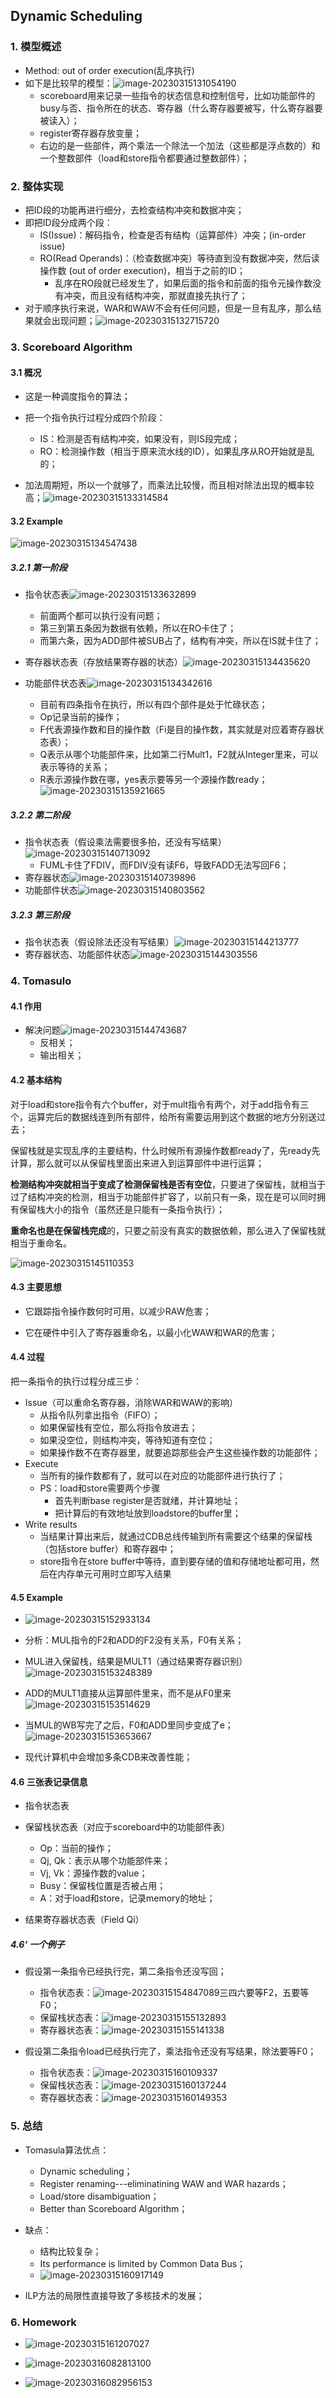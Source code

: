 ## Dynamic Scheduling

### 1. 模型概述

- Method: out of order execution(乱序执行)
- 如下是比较早的模型：![image-20230315131054190](../img/3.13/image-20230315131054190.png)
    - scoreboard用来记录一些指令的状态信息和控制信号，比如功能部件的busy与否、指令所在的状态、寄存器（什么寄存器要被写，什么寄存器要被读入）；
    - register寄存器存放变量；
    - 右边的是一些部件，两个乘法一个除法一个加法（这些都是浮点数的）和一个整数部件（load和store指令都要通过整数部件）；

### 2. 整体实现

- 把ID段的功能再进行细分，去检查结构冲突和数据冲突；
- 即把ID段分成两个段：
    - IS(Issue)：解码指令，检查是否有结构（运算部件）冲突；(in-order issue)
    - RO(Read Operands)：（检查数据冲突）等待直到没有数据冲突，然后读操作数 (out of order execution)，相当于之前的ID；
        - 乱序在RO段就已经发生了，如果后面的指令和前面的指令元操作数没有冲突，而且没有结构冲突，那就直接先执行了；
- 对于顺序执行来说，WAR和WAW不会有任何问题，但是一旦有乱序，那么结果就会出现问题；![image-20230315132715720](../img/3.13/image-20230315132715720.png)

### 3. Scoreboard Algorithm

#### 3.1 概况
- 这是一种调度指令的算法；
- 把一个指令执行过程分成四个阶段：
    - IS：检测是否有结构冲突，如果没有，则IS段完成；
    - RO：检测操作数（相当于原来流水线的ID），如果乱序从RO开始就是乱的；

- 加法周期短，所以一个就够了，而乘法比较慢，而且相对除法出现的概率较高；![image-20230315133314584](../img/3.13/image-20230315133314584.png)

#### 3.2 Example

![image-20230315134547438](../img/3.13/image-20230315134547438.png)
##### 3.2.1 第一阶段
- 指令状态表![image-20230315133632899](../img/3.13/image-20230315133632899.png)
    - 前面两个都可以执行没有问题；
    - 第三到第五条因为数据有依赖，所以在RO卡住了；
    - 而第六条，因为ADD部件被SUB占了，结构有冲突，所以在IS就卡住了；
- 寄存器状态表（存放结果寄存器的状态）![image-20230315134435620](../img/3.13/image-20230315134435620.png)


- 功能部件状态表![image-20230315134342616](../img/3.13/image-20230315134342616.png)
    - 目前有四条指令在执行，所以有四个部件是处于忙碌状态；
    - Op记录当前的操作；
    - F代表源操作数和目的操作数（Fi是目的操作数，其实就是对应着寄存器状态表）；
    - Q表示从哪个功能部件来，比如第二行Mult1，F2就从Integer里来，可以表示等待的关系；
    - R表示源操作数在哪，yes表示要等另一个源操作数ready；![image-20230315135921665](../img/3.13/image-20230315135921665.png)
##### 3.2.2 第二阶段

- 指令状态表（假设乘法需要很多拍，还没有写结果）![image-20230315140713092](../img/3.13/image-20230315140713092.png)
    - FUML卡住了FDIV，而FDIV没有读F6，导致FADD无法写回F6；
- 寄存器状态![image-20230315140739896](../img/3.13/image-20230315140739896.png)
- 功能部件状态![image-20230315140803562](../img/3.13/image-20230315140803562.png)

##### 3.2.3 第三阶段

- 指令状态表（假设除法还没有写结果）![image-20230315144213777](../img/3.13/image-20230315144213777.png)
- 寄存器状态、功能部件状态![image-20230315144303556](../img/3.13/image-20230315144303556.png)

### 4. Tomasulo 

#### 4.1 作用

- 解决问题![image-20230315144743687](../img/3.13/image-20230315144743687.png)
    - 反相关；
    - 输出相关；

#### 4.2 基本结构

对于load和store指令有六个buffer，对于mult指令有两个，对于add指令有三个，运算完后的数据线连到所有部件，给所有需要运用到这个数据的地方分别送过去；

保留栈就是实现乱序的主要结构，什么时候所有源操作数都ready了，先ready先计算，那么就可以从保留栈里面出来进入到运算部件中进行运算；

**检测结构冲突就相当于变成了检测保留栈是否有空位**，只要进了保留栈，就相当于过了结构冲突的检测，相当于功能部件扩容了，以前只有一条，现在是可以同时拥有保留栈大小的指令（虽然还是只能有一条指令执行）；

**重命名也是在保留栈完成**的，只要之前没有真实的数据依赖，那么进入了保留栈就相当于重命名。

![image-20230315145110353](../img/3.13/image-20230315145110353.png)

#### 4.3 主要思想

- 它跟踪指令操作数何时可用，以减少RAW危害；

- 它在硬件中引入了寄存器重命名，以最小化WAW和WAR的危害；

#### 4.4 过程

把一条指令的执行过程分成三步：

- Issue（可以重命名寄存器，消除WAR和WAW的影响）
    - 从指令队列拿出指令（FIFO）；
    - 如果保留栈有空位，那么将指令放进去；
    - 如果没空位，则结构冲突，等待知道有空位；
    - 如果操作数不在寄存器里，就要追踪那些会产生这些操作数的功能部件；
- Execute
    - 当所有的操作数都有了，就可以在对应的功能部件进行执行了；
    - PS：load和store需要两个步骤
        - 首先判断base register是否就绪，并计算地址；
        - 把计算后的有效地址放到loadstore的buffer里；
- Write results
    - 当结果计算出来后，就通过CDB总线传输到所有需要这个结果的保留栈（包括store buffer）和寄存器中；
    - store指令在store buffer中等待，直到要存储的值和存储地址都可用，然后在内存单元可用时立即写入结果

#### 4.5 Example

- ![image-20230315152933134](../img/3.13/image-20230315152933134.png)

- 分析：MUL指令的F2和ADD的F2没有关系，F0有关系；
- MUL进入保留栈，结果是MULT1（通过结果寄存器识别）![image-20230315153248389](../img/3.13/image-20230315153248389.png)

- ADD的MULT1直接从运算部件里来，而不是从F0里来![image-20230315153514629](../img/3.13/image-20230315153514629.png)

- 当MUL的WB写完了之后，F0和ADD里同步变成了e；![image-20230315153653667](../img/3.13/image-20230315153653667.png)

- 现代计算机中会增加多条CDB来改善性能；

#### 4.6 三张表记录信息

- 指令状态表
  
- 保留栈状态表（对应于scoreboard中的功能部件表）
    - Op：当前的操作；
    - Qj, Qk：表示从哪个功能部件来；
    - Vj, Vk：源操作数的value；
    - Busy：保留栈位置是否被占用；
    - A：对于load和store，记录memory的地址；
  
- 结果寄存器状态表（Field Qi）

##### 4.6‘ 一个例子
- 假设第一条指令已经执行完，第二条指令还没写回；
    - 指令状态表：![image-20230315154847089](../img/3.13/image-20230315154847089.png)三四六要等F2，五要等F0；
    - 保留栈状态表：![image-20230315155132893](../img/3.13/image-20230315155132893.png)
    - 寄存器状态表：![image-20230315155141338](../img/3.13/image-20230315155141338.png)

- 假设第二条指令load已经执行完了，乘法指令还没有写结果，除法要等F0；
    - 指令状态表：![image-20230315160109337](../img/3.13/image-20230315160109337.png)
    - 保留栈状态表：![image-20230315160137244](../img/3.13/image-20230315160137244.png)
    - 寄存器状态表：![image-20230315160149353](../img/3.13/image-20230315160149353.png)

### 5. 总结
- Tomasula算法优点：
    - Dynamic scheduling；
    - Register renaming---eliminatining WAW and WAR hazards；
    - Load/store disambiguation；
    - Better than Scoreboard Algorithm；

- 缺点：
    - 结构比较复杂；
    - Its performance is limited by Common Data Bus；
    - ![image-20230315160917149](../img/3.13/image-20230315160917149.png)

- ILP方法的局限性直接导致了多核技术的发展；

### 6. Homework
- ![image-20230315161207027](../img/3.13/image-20230315161207027.png)

- ![image-20230316082813100](../img/3.13/image-20230316082813100.png)

- ![image-20230316082956153](../img/3.13/image-20230316082956153.png)